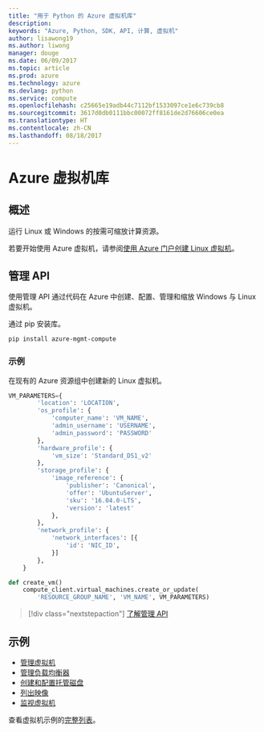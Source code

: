 ```yaml
---
title: "用于 Python 的 Azure 虚拟机库"
description: 
keywords: "Azure, Python, SDK, API, 计算, 虚拟机"
author: lisawong19
ms.author: liwong
manager: douge
ms.date: 06/09/2017
ms.topic: article
ms.prod: azure
ms.technology: azure
ms.devlang: python
ms.service: compute
ms.openlocfilehash: c25665e19adb44c7112bf1533097ce1e6c739cb8
ms.sourcegitcommit: 3617d0db0111bbc00072ff8161de2d76606ce0ea
ms.translationtype: HT
ms.contentlocale: zh-CN
ms.lasthandoff: 08/18/2017
---
```

# <a name="azure-virtual-machine-libraries"></a>Azure 虚拟机库

## <a name="overview"></a>概述

运行 Linux 或 Windows 的按需可缩放计算资源。

若要开始使用 Azure 虚拟机，请参阅[使用 Azure 门户创建 Linux 虚拟机](/azure/virtual-machines/linux/quick-create-portal)。

## <a name="management-api"></a>管理 API

使用管理 API 通过代码在 Azure 中创建、配置、管理和缩放 Windows 与 Linux 虚拟机。

通过 pip 安装库。

```bash
pip install azure-mgmt-compute 
```   

### <a name="example"></a>示例

在现有的 Azure 资源组中创建新的 Linux 虚拟机。

```python
VM_PARAMETERS={
        'location': 'LOCATION',
        'os_profile': {
            'computer_name': 'VM_NAME',
            'admin_username': 'USERNAME',
            'admin_password': 'PASSWORD'
        },
        'hardware_profile': {
            'vm_size': 'Standard_DS1_v2'
        },
        'storage_profile': {
            'image_reference': {
                'publisher': 'Canonical',
                'offer': 'UbuntuServer',
                'sku': '16.04.0-LTS',
                'version': 'latest'
            },
        },
        'network_profile': {
            'network_interfaces': [{
                'id': 'NIC_ID',
            }]
        },
    }

def create_vm()
    compute_client.virtual_machines.create_or_update(
        'RESOURCE_GROUP_NAME', 'VM_NAME', VM_PARAMETERS)
```

> [!div class="nextstepaction"]
> [了解管理 API](/python/api/overview/azure/virtualmachines/managementlibrary)

## <a name="samples"></a>示例

* [管理虚拟机][1]
* [管理负载均衡器][2]
* [创建和配置托管磁盘][3]
* [列出映像][4] 
* [监视虚拟机][5]

查看虚拟机示例的[完整列表](https://azure.microsoft.com/resources/samples/?platform=python&term=virtual-machines)。

[1]: https://azure.microsoft.com/resources/samples/virtual-machines-python-manage/
[2]: https://azure.microsoft.com/resources/samples/network-python-manage-loadbalancer
[3]: ../docs-ref-conceptual/python-sdk-azure-samples-managed-disks.md
[4]: ../docs-ref-conceptual/python-sdk-azure-samples-list-images.md
[5]: ../docs-ref-conceptual/python-sdk-azure-samples-monitor-vms.md